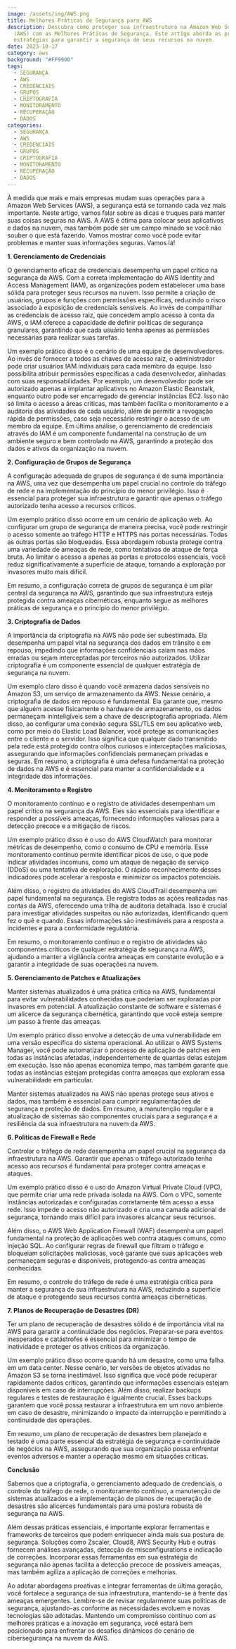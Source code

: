 ```yaml
---
image: /assets/img/AWS.png
title: Melhores Práticas de Segurança para AWS
description: Descubra como proteger sua infraestrutura na Amazon Web Services
  (AWS) com as Melhores Práticas de Segurança. Este artigo aborda as principais
  estratégias para garantir a segurança de seus recursos na nuvem.
date: 2023-10-17
category: aws
background: "#FF9900"
tags:
  - SEGURANÇA
  - AWS
  - CREDENCIAIS
  - GRUPOS
  - CRIPTOGRAFIA
  - MONITORAMENTO
  - RECUPERAÇÃO
  - DADOS
categories:
  - SEGURANÇA
  - AWS
  - CREDENCIAIS
  - GRUPOS
  - CRIPTOGRAFIA
  - MONITORAMENTO
  - RECUPERAÇÃO
  - DADOS
---
```

À medida que mais e mais empresas mudam suas operações para a Amazon Web Services (AWS), a segurança está se tornando cada vez mais importante. Neste artigo, vamos falar sobre as dicas e truques para manter suas coisas seguras na AWS. A AWS é ótima para colocar seus aplicativos e dados na nuvem, mas também pode ser um campo minado se você não souber o que está fazendo. Vamos mostrar como você pode evitar problemas e manter suas informações seguras. Vamos lá!

**1. Gerenciamento de Credenciais**

O gerenciamento eficaz de credenciais desempenha um papel crítico na segurança da AWS. Com a correta implementação do AWS Identity and Access Management (IAM), as organizações podem estabelecer uma base sólida para proteger seus recursos na nuvem. Isso permite a criação de usuários, grupos e funções com permissões específicas, reduzindo o risco associado à exposição de credenciais sensíveis. Ao invés de compartilhar as credenciais de acesso raiz, que concedem amplo acesso à conta da AWS, o IAM oferece a capacidade de definir políticas de segurança granulares, garantindo que cada usuário tenha apenas as permissões necessárias para realizar suas tarefas.

Um exemplo prático disso é o cenário de uma equipe de desenvolvedores. Ao invés de fornecer a todos as chaves de acesso raiz, o administrador pode criar usuários IAM individuais para cada membro da equipe. Isso possibilita atribuir permissões específicas a cada desenvolvedor, alinhadas com suas responsabilidades. Por exemplo, um desenvolvedor pode ser autorizado apenas a implantar aplicativos no Amazon Elastic Beanstalk, enquanto outro pode ser encarregado de gerenciar instâncias EC2. Isso não só limita o acesso a áreas críticas, mas também facilita o monitoramento e a auditoria das atividades de cada usuário, além de permitir a revogação rápida de permissões, caso seja necessário restringir o acesso de um membro da equipe. Em última análise, o gerenciamento de credenciais através do IAM é um componente fundamental na construção de um ambiente seguro e bem controlado na AWS, garantindo a proteção dos dados e ativos da organização na nuvem.

**2. Configuração de Grupos de Segurança**

A configuração adequada de grupos de segurança é de suma importância na AWS, uma vez que desempenha um papel crucial no controle do tráfego de rede e na implementação do princípio do menor privilégio. Isso é essencial para proteger sua infraestrutura e garantir que apenas o tráfego autorizado tenha acesso a recursos críticos.

Um exemplo prático disso ocorre em um cenário de aplicação web. Ao configurar um grupo de segurança de maneira precisa, você pode restringir o acesso somente ao tráfego HTTP e HTTPS nas portas necessárias. Todas as outras portas são bloqueadas. Essa abordagem robusta protege contra uma variedade de ameaças de rede, como tentativas de ataque de força bruta. Ao limitar o acesso a apenas as portas e protocolos essenciais, você reduz significativamente a superfície de ataque, tornando a exploração por invasores muito mais difícil.

Em resumo, a configuração correta de grupos de segurança é um pilar central da segurança na AWS, garantindo que sua infraestrutura esteja protegida contra ameaças cibernéticas, enquanto segue as melhores práticas de segurança e o princípio do menor privilégio.

**3. Criptografia de Dados**

A importância da criptografia na AWS não pode ser subestimada. Ela desempenha um papel vital na segurança dos dados em trânsito e em repouso, impedindo que informações confidenciais caiam nas mãos erradas ou sejam interceptadas por terceiros não autorizados. Utilizar criptografia é um componente essencial de qualquer estratégia de segurança na nuvem.

Um exemplo claro disso é quando você armazena dados sensíveis no Amazon S3, um serviço de armazenamento da AWS. Nesse cenário, a criptografia de dados em repouso é fundamental. Ela garante que, mesmo que alguém acesse fisicamente o hardware de armazenamento, os dados permaneçam ininteligíveis sem a chave de descriptografia apropriada. Além disso, ao configurar uma conexão segura SSL/TLS em seu aplicativo web, como por meio do Elastic Load Balancer, você protege as comunicações entre o cliente e o servidor. Isso significa que qualquer dado transmitido pela rede está protegido contra olhos curiosos e interceptações maliciosas, assegurando que informações confidenciais permaneçam privadas e seguras. Em resumo, a criptografia é uma defesa fundamental na proteção de dados na AWS e é essencial para manter a confidencialidade e a integridade das informações.

**4. Monitoramento e Registro**

O monitoramento contínuo e o registro de atividades desempenham um papel crítico na segurança da AWS. Eles são essenciais para identificar e responder a possíveis ameaças, fornecendo informações valiosas para a detecção precoce e a mitigação de riscos.

Um exemplo prático disso é o uso do AWS CloudWatch para monitorar métricas de desempenho, como o consumo de CPU e memória. Esse monitoramento contínuo permite identificar picos de uso, o que pode indicar atividades incomuns, como um ataque de negação de serviço (DDoS) ou uma tentativa de exploração. O rápido reconhecimento desses indicadores pode acelerar a resposta e minimizar os impactos potenciais.

Além disso, o registro de atividades do AWS CloudTrail desempenha um papel fundamental na segurança. Ele registra todas as ações realizadas nas contas da AWS, oferecendo uma trilha de auditoria detalhada. Isso é crucial para investigar atividades suspeitas ou não autorizadas, identificando quem fez o quê e quando. Essas informações são inestimáveis para a resposta a incidentes e para a conformidade regulatória.

Em resumo, o monitoramento contínuo e o registro de atividades são componentes críticos de qualquer estratégia de segurança na AWS, ajudando a manter a vigilância contra ameaças em constante evolução e a garantir a integridade de suas operações na nuvem.

**5. Gerenciamento de Patches e Atualizações**

Manter sistemas atualizados é uma prática crítica na AWS, fundamental para evitar vulnerabilidades conhecidas que poderiam ser exploradas por invasores em potencial. A atualização constante de software e sistemas é um alicerce da segurança cibernética, garantindo que você esteja sempre um passo à frente das ameaças.

Um exemplo prático disso envolve a detecção de uma vulnerabilidade em uma versão específica do sistema operacional. Ao utilizar o AWS Systems Manager, você pode automatizar o processo de aplicação de patches em todas as instâncias afetadas, independentemente de quantas delas estejam em execução. Isso não apenas economiza tempo, mas também garante que todas as instâncias estejam protegidas contra ameaças que exploram essa vulnerabilidade em particular.

Manter sistemas atualizados na AWS não apenas protege seus ativos e dados, mas também é essencial para cumprir regulamentações de segurança e proteção de dados. Em resumo, a manutenção regular e a atualização de sistemas são componentes cruciais para a segurança e a resiliência da sua infraestrutura na nuvem da AWS.

**6. Políticas de Firewall e Rede**

Controlar o tráfego de rede desempenha um papel crucial na segurança da infraestrutura na AWS. Garantir que apenas o tráfego autorizado tenha acesso aos recursos é fundamental para proteger contra ameaças e ataques.

Um exemplo prático disso é o uso do Amazon Virtual Private Cloud (VPC), que permite criar uma rede privada isolada na AWS. Com o VPC, somente instâncias autorizadas e configuradas corretamente têm acesso a essa rede. Isso impede o acesso não autorizado e cria uma camada adicional de segurança, tornando mais difícil para invasores alcançar seus recursos.

Além disso, o AWS Web Application Firewall (WAF) desempenha um papel fundamental na proteção de aplicações web contra ataques comuns, como injeção SQL. Ao configurar regras de firewall que filtram o tráfego e bloqueiam solicitações maliciosas, você garante que suas aplicações web permaneçam seguras e disponíveis, protegendo-as contra ameaças conhecidas.

Em resumo, o controle do tráfego de rede é uma estratégia crítica para manter a segurança de sua infraestrutura na AWS, reduzindo a superfície de ataque e protegendo seus recursos contra ameaças cibernéticas.

**7. Planos de Recuperação de Desastres (DR)**

Ter um plano de recuperação de desastres sólido é de importância vital na AWS para garantir a continuidade dos negócios. Preparar-se para eventos inesperados e catástrofes é essencial para minimizar o tempo de inatividade e proteger os ativos críticos da organização.

Um exemplo prático disso ocorre quando há um desastre, como uma falha em um data center. Nesse cenário, ter versões de objetos ativadas no Amazon S3 se torna inestimável. Isso significa que você pode recuperar rapidamente dados críticos, garantindo que informações essenciais estejam disponíveis em caso de interrupções. Além disso, realizar backups regulares e testes de restauração é igualmente crucial. Esses backups garantem que você possa restaurar a infraestrutura em um novo ambiente em caso de desastre, minimizando o impacto da interrupção e permitindo a continuidade das operações.

Em resumo, um plano de recuperação de desastres bem planejado e testado é uma parte essencial da estratégia de segurança e continuidade de negócios na AWS, assegurando que sua organização possa enfrentar eventos adversos e manter a operação mesmo em situações críticas.

**Conclusão**

Sabemos que a criptografia, o gerenciamento adequado de credenciais, o controle do tráfego de rede, o monitoramento contínuo, a manutenção de sistemas atualizados e a implementação de planos de recuperação de desastres são alicerces fundamentais para uma postura robusta de segurança na AWS.

Além dessas práticas essenciais, é importante explorar ferramentas e frameworks de terceiros que podem enriquecer ainda mais sua postura de segurança. Soluções como Zscaler, Cloud8, AWS Security Hub e outras fornecem análises avançadas, detecção de misconfigurations e indicação de correções. Incorporar essas ferramentas em sua estratégia de segurança não apenas facilita a detecção precoce de possíveis ameaças, mas também agiliza a aplicação de correções e melhorias.

Ao adotar abordagens proativas e integrar ferramentas de última geração, você fortalece a segurança de sua infraestrutura, mantendo-se à frente das ameaças emergentes. Lembre-se de revisar regularmente suas políticas de segurança, ajustando-as conforme as necessidades evoluem e novas tecnologias são adotadas. Mantendo um compromisso contínuo com as melhores práticas e a inovação em segurança, você estará bem posicionado para enfrentar os desafios dinâmicos do cenário de cibersegurança na nuvem da AWS.